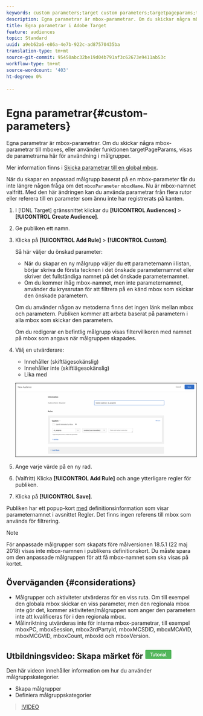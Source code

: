 ```yaml
---
keywords: custom parameters;target custom parameters;targetpageparams;targeting mbox parameters
description: Egna parametrar är mbox-parametrar. Om du skickar några mbox-parametrar till mboxes, eller använder funktionen targetPageParams, visas de parametrarna här för användning i målgrupper.
title: Egna parametrar i Adobe Target
feature: audiences
topic: Standard
uuid: a9eb62a6-e86a-4e7b-922c-ad87570435ba
translation-type: tm+mt
source-git-commit: 95450abc32be19d04b791af3c62673e9411ab53c
workflow-type: tm+mt
source-wordcount: '403'
ht-degree: 0%

---
```



# Egna parametrar{#custom-parameters}

Egna parametrar är mbox-parametrar. Om du skickar några mbox-parametrar till mboxes, eller använder funktionen targetPageParams, visas de parametrarna här för användning i målgrupper.

Mer information finns i [Skicka parametrar till en global mbox](/help/c-implementing-target/c-implementing-target-for-client-side-web/t-mbox-download/c-understanding-global-mbox/pass-parameters-to-global-mbox.md).

När du skapar en anpassad målgrupp baserat på en mbox-parameter får du inte längre någon fråga om det `mboxParameter` `mboxName`. Nu är mbox-namnet valfritt. Med den här ändringen kan du använda parametrar från flera rutor eller referera till en parameter som ännu inte har registrerats på kanten.

1. I [!DNL Target] gränssnittet klickar du **[!UICONTROL Audiences]** > **[!UICONTROL Create Audience]**.
1. Ge publiken ett namn.
1. Klicka på **[!UICONTROL Add Rule]** > **[!UICONTROL Custom]**.

   Så här väljer du önskad parameter:

   * När du skapar en ny målgrupp väljer du ett parameternamn i listan, börjar skriva de första tecknen i det önskade parameternamnet eller skriver det fullständiga namnet på det önskade parameternamnet.
   * Om du kommer ihåg mbox-namnet, men inte parameternamnet, använder du kryssrutan för att filtrera på en känd mbox som skickar den önskade parametern.

   Om du använder någon av metoderna finns det ingen länk mellan mbox och parametern. Publiken kommer att arbeta baserat på parametern i alla mbox som skickar den parametern.

   Om du redigerar en befintlig målgrupp visas filtervillkoren med namnet på mbox som angavs när målgruppen skapades.

1. Välj en utvärderare:

   * Innehåller (skiftlägesokänslig)
   * Innehåller inte (skiftlägesokänslig)
   * Lika med

   ![Anpassad parametermålgrupp](/help/c-target/c-audiences/c-target-rules/assets/custom.png)

1. Ange varje värde på en ny rad.
1. (Valfritt) Klicka **[!UICONTROL Add Rule]** och ange ytterligare regler för publiken.
1. Klicka på **[!UICONTROL Save]**.

Publiken har ett popup-kort [med](/help/c-target/c-audiences/audiences.md#section_11B9C4A777E14D36BA1E925021945780) definitionsinformation som visar parameternamnet i avsnittet Regler. Det finns ingen referens till mbox som används för filtrering.

>[!NOTE]
>
>För anpassade målgrupper som skapats före målversionen 18.5.1 (22 maj 2018) visas inte mbox-namnen i publikens definitionskort. Du måste spara om den anpassade målgruppen för att få mbox-namnet som ska visas på kortet.

## Överväganden {#considerations}

* Målgrupper och aktiviteter utvärderas för en viss ruta. Om till exempel den globala mbox skickar en viss parameter, men den regionala mbox inte gör det, kommer aktiviteten/målgruppen som anger den parametern inte att kvalificeras för i den regionala mbox.
* Målinriktning utvärderas inte för interna mbox-parametrar, till exempel mboxPC, mboxSession, mbox3rdPartyId, mboxMCSDID, mboxMCAVID, mboxMCGVID, mboxCount, mboxId och mboxVersion.

## Utbildningsvideo: Skapa märket för ![självstudiekurser för publiker](/help/assets/tutorial.png)

Den här videon innehåller information om hur du använder målgruppskategorier.

* Skapa målgrupper
* Definiera målgruppskategorier

>[!VIDEO](https://video.tv.adobe.com/v/17392)
